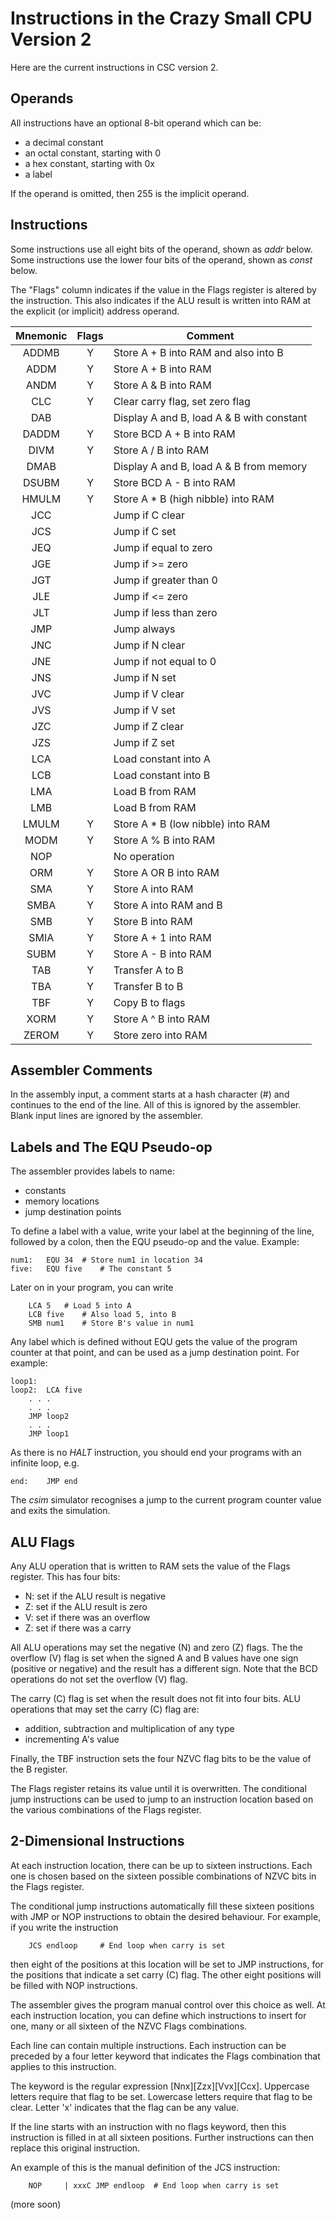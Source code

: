 # Instructions in the Crazy Small CPU Version 2

Here are the current instructions in CSC version 2.

## Operands

All instructions have an optional 8-bit operand which can be:
 
 * a decimal constant
 * an octal constant, starting with 0
 * a hex constant, starting with 0x
 * a label

If the operand is omitted, then 255 is the implicit
operand.

## Instructions

Some instructions use all eight bits of the operand,
shown as *addr* below. Some instructions use the lower
four bits of the operand, shown as *const* below.

The "Flags" column indicates if the value in the Flags
register is altered by the instruction. This also
indicates if the ALU result is written into RAM at the
explicit (or implicit) address operand.

| Mnemonic | Flags | Comment                                    |
|:--------:|:-----:|--------------------------------------------|
|   ADDMB  |   Y   |  Store A + B into RAM and also into B      |
|   ADDM   |   Y   |  Store A + B into RAM			|
|   ANDM   |   Y   |  Store A & B into RAM			|
|   CLC    |   Y   |  Clear carry flag, set zero flag		|
|   DAB    |       |  Display A and B, load A & B with constant	|
|   DADDM  |   Y   |  Store BCD A + B into RAM			|
|   DIVM   |   Y   |  Store A / B into RAM			|
|   DMAB   |       |  Display A and B, load A & B from memory	|
|   DSUBM  |   Y   |  Store BCD A - B into RAM			|
|   HMULM  |   Y   |  Store A * B (high nibble) into RAM	|
|   JCC    |       |  Jump if C clear				|
|   JCS    |       |  Jump if C set				|
|   JEQ    |       |  Jump if equal to zero			|
|   JGE    |       |  Jump if >= zero				|
|   JGT    |       |  Jump if greater than 0			|
|   JLE    |       |  Jump if <= zero				|
|   JLT    |       |  Jump if less than zero			|
|   JMP    |       |  Jump always				|
|   JNC    |       |  Jump if N clear				|
|   JNE    |       |  Jump if not equal to 0			|
|   JNS    |       |  Jump if N set				|
|   JVC    |       |  Jump if V clear				|
|   JVS    |       |  Jump if V set				|
|   JZC    |       |  Jump if Z clear				|
|   JZS    |       |  Jump if Z set				|
|   LCA    |       |  Load constant into A			|
|   LCB    |       |  Load constant into B			|
|   LMA    |       |  Load B from RAM				|
|   LMB    |       |  Load B from RAM				|
|   LMULM  |   Y   |  Store A * B (low nibble) into RAM		|
|   MODM   |   Y   |  Store A % B into RAM			|
|   NOP    |       |  No operation				|
|   ORM    |   Y   |  Store A OR B into RAM			|
|   SMA    |   Y   |  Store A into RAM				|
|   SMBA   |   Y   |  Store A into RAM and B			|
|   SMB    |   Y   |  Store B into RAM				|
|   SMIA   |   Y   |  Store A + 1 into RAM			|
|   SUBM   |   Y   |  Store A - B into RAM			|
|   TAB    |   Y   |  Transfer A to B				|
|   TBA    |   Y   |  Transfer B to B				|
|   TBF    |   Y   |  Copy B to flags				|
|   XORM   |   Y   |  Store A ^ B into RAM			|
|   ZEROM  |   Y   |  Store zero into RAM			|

## Assembler Comments

In the assembly input, a comment starts at a hash character (#)
and continues to the end of the line. All of this is ignored by the
assembler. Blank input lines are ignored by the assembler.

## Labels and The EQU Pseudo-op

The assembler provides labels to name:

  * constants
  * memory locations
  * jump destination points

To define a label with a value, write your label at the beginning
of the line, followed by a colon, then the EQU pseudo-op and the value.
Example:

```
num1:	EQU	34	# Store num1 in location 34
five:	EQU	five	# The constant 5
```

Later on in your program, you can write

```
	LCA	5	# Load 5 into A
	LCB	five	# Also load 5, into B
	SMB	num1	# Store B's value in num1
```

Any label which is defined without EQU gets the value of the
program counter at that point, and can be used as a jump destination point.
For example:

```
loop1:
loop2:	LCA	five
	. . .
	. . .
	JMP	loop2
	. . .
	JMP	loop1
```

As there is no *HALT* instruction, you should end your programs with
an infinite loop, e.g.

```
end:	JMP	end
```

The *csim* simulator recognises a jump to the current program counter
value and exits the simulation.

## ALU Flags

Any ALU operation that is written to RAM sets the value of the
Flags register. This has four bits:

  * N: set if the ALU result is negative
  * Z: set if the ALU result is zero
  * V: set if there was an overflow
  * Z: set if there was a carry

All ALU operations may set the negative (N) and zero (Z) flags.
The the overflow (V) flag is set when the signed A and B 
values have one sign (positive or negative) and the result
has a different sign. Note that the BCD operations do not
set the overflow (V) flag.

The carry (C) flag is set when the result does not fit into four
bits. ALU operations that may set the carry (C) flag are:

  * addition, subtraction and multiplication of any type
  * incrementing A's value

Finally, the TBF instruction sets the four NZVC flag bits to
be the value of the B register.

The Flags register retains its value until it is overwritten.
The conditional jump instructions can be used to jump to an
instruction location based on the various combinations of the
Flags register.


## 2-Dimensional Instructions

At each instruction location, there can be up to sixteen instructions.
Each one is chosen based on the sixteen possible combinations of
NZVC bits in the Flags register.

The conditional jump instructions automatically fill these sixteen
positions with JMP or NOP instructions to obtain the desired behaviour.
For example, if you write the instruction

```
	JCS	endloop		# End loop when carry is set
```

then eight of the positions at this location will be set to JMP
instructions, for the positions that indicate a set carry (C) flag.
The other eight positions will be filled with NOP instructions.

The assembler gives the program manual control over this choice as
well. At each instruction location, you can define which instructions
to insert for one, many or all sixteen of the NZVC Flags combinations.

Each line can contain multiple instructions. Each instruction can be
preceded by a four letter keyword that indicates the Flags combination
that applies to this instruction.

The keyword is the regular expression [Nnx][Zzx][Vvx][Ccx]. Uppercase
letters require that flag to be set. Lowercase letters require that
flag to be clear. Letter 'x' indicates that the flag can be any value.

If the line starts with an instruction with no flags keyword, then this
instruction is filled in at all sixteen positions. Further instructions
can then replace this original instruction.

An example of this is the manual definition of the JCS instruction:

```
	NOP 	| xxxC JMP endloop	# End loop when carry is set
```

(more soon)
